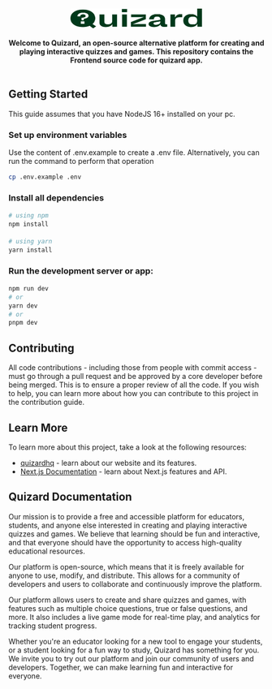 <br />
<p align="center">
    <a href="https://quizardhq.com" target="_blank"><img width="260" height="39" src="./components/assets/logo/logo-full.svg" alt="Quizard Design Logo"></a>
    <br />
    <br />
    <b>Welcome to Quizard, an open-source alternative platform for creating and playing interactive quizzes and games. This repository contains the Frontend source code for quizard app.</b>
    <br />
    <br />
</p>

## Getting Started

This guide assumes that you have NodeJS 16+ installed on your pc.

### Set up environment variables

Use the content of .env.example to create a .env file. Alternatively, you can run the command to perform that operation

```bash
cp .env.example .env
```

### Install all dependencies

```bash
# using npm
npm install

# using yarn
yarn install
```

### Run the development server or app:

```bash
npm run dev
# or
yarn dev
# or
pnpm dev
```

## Contributing
All code contributions - including those from people with commit access - must go through a pull request and be approved by a core developer before being merged. This is to ensure a proper review of all the code. If you wish to help, you can learn more about how you can contribute to this project in the contribution guide.

## Learn More

To learn more about this project, take a look at the following resources: 

- [quizardhq](https://quizardhq.com/) - learn about our website and its features.
- [Next.js Documentation](https://nextjs.org/docs) - learn about Next.js features and API.


## Quizard Documentation

Our mission is to provide a free and accessible platform for educators, students, and anyone else interested in creating and playing interactive quizzes and games. We believe that learning should be fun and interactive, and that everyone should have the opportunity to access high-quality educational resources.

Our platform is open-source, which means that it is freely available for anyone to use, modify, and distribute. This allows for a community of developers and users to collaborate and continuously improve the platform.

Our platform allows users to create and share quizzes and games, with features such as multiple choice questions, true or false questions, and more. It also includes a live game mode for real-time play, and analytics for tracking student progress.

Whether you're an educator looking for a new tool to engage your students, or a student looking for a fun way to study, Quizard has something for you. We invite you to try out our platform and join our community of users and developers. Together, we can make learning fun and interactive for everyone.
